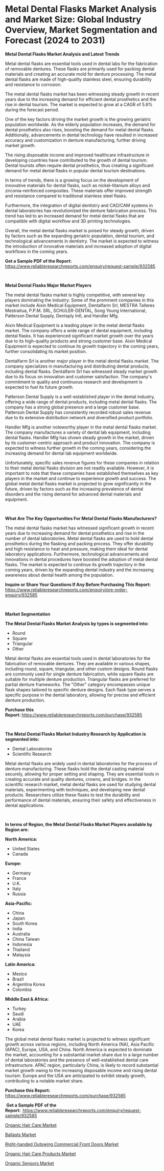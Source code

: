 <p><h1>Metal Dental Flasks Market Analysis and Market Size: Global Industry Overview, Market Segmentation and Forecast (2024 to 2031)</h1></p><p><strong>Metal Dental Flasks Market Analysis and Latest Trends</strong></p>
<p><p>Metal dental flasks are essential tools used in dental labs for the fabrication of removable dentures. These flasks are primarily used for packing dental materials and creating an accurate mold for denture processing. The metal dental flasks are made of high-quality stainless steel, ensuring durability and resistance to corrosion.</p><p>The metal dental flasks market has been witnessing steady growth in recent years due to the increasing demand for efficient dental prosthetics and the rise in dental tourism. The market is expected to grow at a CAGR of 5.6% during the forecast period.</p><p>One of the key factors driving the market growth is the growing geriatric population worldwide. As the elderly population increases, the demand for dental prosthetics also rises, boosting the demand for metal dental flasks. Additionally, advancements in dental technology have resulted in increased accuracy and customization in denture manufacturing, further driving market growth.</p><p>The rising disposable income and improved healthcare infrastructure in developing countries have contributed to the growth of dental tourism. Dental tourists often require dental prosthetics, thus creating a significant demand for metal dental flasks in popular dental tourism destinations.</p><p>In terms of trends, there is a growing focus on the development of innovative materials for dental flasks, such as nickel-titanium alloys and zirconia-reinforced composites. These materials offer improved strength and resistance compared to traditional stainless steel flasks.</p><p>Furthermore, the integration of digital dentistry and CAD/CAM systems in dental laboratories has revolutionized the denture fabrication process. This trend has led to an increased demand for metal dental flasks that are compatible with digital workflow and 3D printing technologies.</p><p>Overall, the metal dental flasks market is poised for steady growth, driven by factors such as the expanding geriatric population, dental tourism, and technological advancements in dentistry. The market is expected to witness the introduction of innovative materials and increased adoption of digital workflows in the coming years.</p></p>
<p><strong>Get a Sample PDF of the Report:&nbsp;</strong> <a href="https://www.reliableresearchreports.com/enquiry/request-sample/932585">https://www.reliableresearchreports.com/enquiry/request-sample/932585</a></p>
<p>&nbsp;</p>
<p><strong>Metal Dental Flasks Major Market Players</strong></p>
<p><p>The metal dental flasks market is highly competitive, with several key players dominating the industry. Some of the prominent companies in this market include Aixin Medical Equipment, Dentalfarm Srl, MESTRA Talleres Mestraitua, P.P.M. SRL, SCHULER-DENTAL, Song Young International, Patterson Dental Supply, Dentsply Intl, and Handler Mfg. </p><p>Aixin Medical Equipment is a leading player in the metal dental flasks market. The company offers a wide range of dental equipment, including dental flasks. It has experienced significant market growth over the years due to its high-quality products and strong customer base. Aixin Medical Equipment is expected to continue its growth trajectory in the coming years, further consolidating its market position.</p><p>Dentalfarm Srl is another major player in the metal dental flasks market. The company specializes in manufacturing and distributing dental products, including dental flasks. Dentalfarm Srl has witnessed steady market growth due to its focus on innovation and customer satisfaction. The company's commitment to quality and continuous research and development is expected to fuel its future growth.</p><p>Patterson Dental Supply is a well-established player in the dental industry, offering a wide range of dental products, including metal dental flasks. The company has a strong global presence and a large customer base. Patterson Dental Supply has consistently recorded robust sales revenue due to its extensive distribution network and diversified product portfolio.</p><p>Handler Mfg is another noteworthy player in the metal dental flasks market. The company manufactures a variety of dental lab equipment, including dental flasks. Handler Mfg has shown steady growth in the market, driven by its customer-centric approach and product innovation. The company is expected to witness further growth in the coming years, considering the increasing demand for dental lab equipment worldwide.</p><p>Unfortunately, specific sales revenue figures for these companies in relation to their metal dental flasks division are not readily available. However, it is important to note that these companies have established themselves as key players in the market and continue to experience growth and success. The global metal dental flasks market is projected to grow significantly in the future, driven by factors such as the increasing prevalence of dental disorders and the rising demand for advanced dental materials and equipment.</p></p>
<p>&nbsp;</p>
<p><strong>What Are The Key Opportunities For Metal Dental Flasks Manufacturers?</strong></p>
<p><p>The metal dental flasks market has witnessed significant growth in recent years due to increasing demand for dental prosthetics and rise in the number of dental laboratories. Metal dental flasks are used to hold dental prosthetics during the flasking and packing process. They offer durability and high resistance to heat and pressure, making them ideal for dental laboratory applications. Furthermore, technological advancements and innovations in dental procedures have boosted the adoption of metal dental flasks. The market is expected to continue its growth trajectory in the coming years, driven by the expanding dental industry and the increasing awareness about dental health among the population.</p></p>
<p><strong>Inquire or Share Your Questions If Any Before Purchasing This Report:</strong> <a href="https://www.reliableresearchreports.com/enquiry/pre-order-enquiry/932585">https://www.reliableresearchreports.com/enquiry/pre-order-enquiry/932585</a></p>
<p>&nbsp;</p>
<p><strong>Market Segmentation</strong></p>
<p><strong>The Metal Dental Flasks Market Analysis by types is segmented into:</strong></p>
<p><ul><li>Round</li><li>Square</li><li>Triangular</li><li>Other</li></ul></p>
<p><p>Metal dental flasks are essential tools used in dental laboratories for the fabrication of removable dentures. They are available in various shapes, including round, square, triangular, and other custom designs. Round flasks are commonly used for single denture fabrication, while square flasks are suitable for multiple denture production. Triangular flasks are preferred for partial denture frameworks. The "Other" category encompasses unique flask shapes tailored to specific denture designs. Each flask type serves a specific purpose in the dental laboratory, allowing for precise and efficient denture production.</p></p>
<p><strong>Purchase this Report:&nbsp;</strong><a href="https://www.reliableresearchreports.com/purchase/932585">https://www.reliableresearchreports.com/purchase/932585</a></p>
<p>&nbsp;</p>
<p><strong>The Metal Dental Flasks Market Industry Research by Application is segmented into:</strong></p>
<p><ul><li>Dental Laboratories</li><li>Scientific Research</li></ul></p>
<p><p>Metal dental flasks are widely used in dental laboratories for the process of denture manufacturing. These flasks hold the dental casting material securely, allowing for proper setting and shaping. They are essential tools in creating accurate and quality dentures, crowns, and bridges. In the scientific research market, metal dental flasks are used for studying dental materials, experimenting with techniques, and developing new dental products. Researchers utilize these flasks to test the durability and performance of dental materials, ensuring their safety and effectiveness in dental applications.</p></p>
<p>&nbsp;</p>
<p><strong>In terms of Region, the Metal Dental Flasks Market Players available by Region are:</strong></p>
<p>
    <p> <strong> North America: </strong>
        <ul>
            <li>United States</li>
            <li>Canada</li>
        </ul>
        </p> 
    <p> <strong> Europe: </strong>
        <ul>
            <li>Germany</li>
            <li>France</li>
            <li>U.K.</li>
            <li>Italy</li>
            <li>Russia</li>
        </ul>
        </p> 
    <p> <strong> Asia-Pacific: </strong>
        <ul>
            <li>China</li>
            <li>Japan</li>
            <li>South Korea</li>
            <li>India</li>
            <li>Australia</li>
            <li>China Taiwan</li>
            <li>Indonesia</li>
            <li>Thailand</li>
            <li>Malaysia</li>
        </ul>
        </p> 
    <p> <strong> Latin America: </strong>
        <ul>
            <li>Mexico</li>
            <li>Brazil</li>
            <li>Argentina Korea</li>
            <li>Colombia</li>
        </ul>
        </p> 
    <p> <strong> Middle East & Africa: </strong>
        <ul>
            <li>Turkey</li>
            <li>Saudi</li>
            <li>Arabia</li>
            <li>UAE</li>
            <li>Korea</li>
        </ul>
    </p>
    </p>
<p><p>The global metal dental flasks market is projected to witness significant growth across various regions, including North America (NA), Asia Pacific (APAC), Europe, USA, and China. North America is expected to dominate the market, accounting for a substantial market share due to a large number of dental laboratories and the presence of well-established dental care infrastructure. APAC region, particularly China, is likely to record substantial market growth owing to the increasing disposable income and rising dental tourism. Europe and the USA are anticipated to exhibit steady growth, contributing to a notable market share.</p></p>
<p><strong>Purchase this Report: </strong><a href="https://www.reliableresearchreports.com/purchase/932585">https://www.reliableresearchreports.com/purchase/932585</a></p>
<p>&nbsp;<strong>Get a Sample PDF of the Report:&nbsp;&nbsp;</strong><a href="https://www.reliableresearchreports.com/enquiry/request-sample/932585">https://www.reliableresearchreports.com/enquiry/request-sample/932585</a></p>
<p><strong></strong></p>
<p><p><a href="https://medium.com/@josepayne1985/organic-hair-care-market-research-report-its-history-and-forecast-2024-to-2031-126c73dcc625">Organic Hair Care Market</a></p><p><a href="https://medium.com/@murraykoepp786/decoding-ballasts-market-metrics-market-share-trends-and-growth-patterns-1d72dbae9b12">Ballasts Market</a></p><p><a href="https://github.com/Chiragrp22/Market-Research-Report-List-3/blob/main/right-handed-outswing-commercial-front-doors-market.md">Right-handed Outswing Commercial Front Doors Market</a></p><p><a href="https://medium.com/@josepayne1985/organic-hair-care-products-market-size-and-market-trends-complete-industry-overview-2024-to-2031-a6d4e84aa28b">Organic Hair Care Products Market</a></p><p><a href="https://medium.com/@murraykoepp786/organic-sensors-market-exploring-market-share-market-trends-and-future-growth-20b60d1a29d0">Organic Sensors Market</a></p></p>